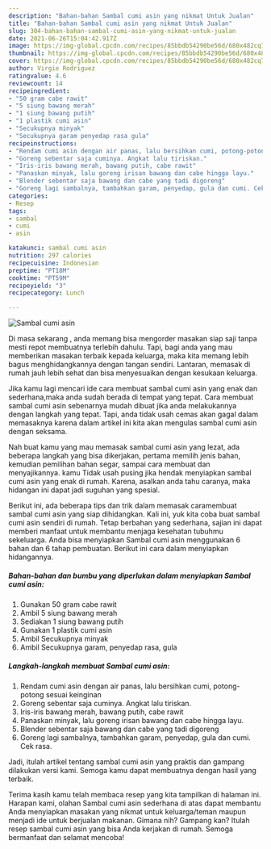 ```yaml
---
description: "Bahan-bahan Sambal cumi asin yang nikmat Untuk Jualan"
title: "Bahan-bahan Sambal cumi asin yang nikmat Untuk Jualan"
slug: 304-bahan-bahan-sambal-cumi-asin-yang-nikmat-untuk-jualan
date: 2021-06-26T15:04:42.917Z
image: https://img-global.cpcdn.com/recipes/85bbdb54290be56d/680x482cq70/sambal-cumi-asin-foto-resep-utama.jpg
thumbnail: https://img-global.cpcdn.com/recipes/85bbdb54290be56d/680x482cq70/sambal-cumi-asin-foto-resep-utama.jpg
cover: https://img-global.cpcdn.com/recipes/85bbdb54290be56d/680x482cq70/sambal-cumi-asin-foto-resep-utama.jpg
author: Virgie Rodriguez
ratingvalue: 4.6
reviewcount: 14
recipeingredient:
- "50 gram cabe rawit"
- "5 siung bawang merah"
- "1 siung bawang putih"
- "1 plastik cumi asin"
- "Secukupnya minyak"
- "Secukupnya garam penyedap rasa gula"
recipeinstructions:
- "Rendam cumi asin dengan air panas, lalu bersihkan cumi, potong-potong sesuai keinginan"
- "Goreng sebentar saja cuminya. Angkat lalu tiriskan."
- "Iris-iris bawang merah, bawang putih, cabe rawit"
- "Panaskan minyak, lalu goreng irisan bawang dan cabe hingga layu."
- "Blender sebentar saja bawang dan cabe yang tadi digoreng"
- "Goreng lagi sambalnya, tambahkan garam, penyedap, gula dan cumi. Cek rasa."
categories:
- Resep
tags:
- sambal
- cumi
- asin

katakunci: sambal cumi asin 
nutrition: 297 calories
recipecuisine: Indonesian
preptime: "PT18M"
cooktime: "PT59M"
recipeyield: "3"
recipecategory: Lunch

---
```



![Sambal cumi asin](https://img-global.cpcdn.com/recipes/85bbdb54290be56d/680x482cq70/sambal-cumi-asin-foto-resep-utama.jpg)

Di masa  sekarang , anda memang bisa mengorder masakan siap saji tanpa mesti repot membuatnya terlebih dahulu. Tapi, bagi anda yang mau memberikan masakan terbaik kepada keluarga, maka kita memang lebih bagus menghidangkannya dengan tangan sendiri. Lantaran, memasak di rumah jauh lebih sehat dan bisa menyesuaikan dengan kesukaan keluarga.

Jika kamu lagi mencari ide cara membuat sambal cumi asin yang enak dan sederhana,maka anda sudah berada di tempat yang tepat. Cara membuat sambal cumi asin  sebenarnya mudah dibuat jika anda melakukannya dengan langkah yang tepat. Tapi, anda tidak usah cemas akan gagal dalam memasaknya 
karena dalam artikel ini kita akan mengulas sambal cumi asin dengan seksama.  



Nah buat kamu yang mau memasak sambal cumi asin yang lezat, ada beberapa langkah yang bisa dikerjakan, pertama memilih jenis bahan, kemudian pemilihan bahan segar, sampai cara membuat dan menyajikannya. kamu Tidak usah pusing jika hendak menyiapkan sambal cumi asin yang enak di rumah. Karena, asalkan anda  tahu caranya, maka hidangan ini dapat jadi suguhan yang spesial.

Berikut ini, ada beberapa tips dan trik dalam memasak caramembuat sambal cumi asin yang siap dihidangkan. Kali ini, yuk kita coba buat sambal cumi asin sendiri di rumah. Tetap berbahan yang sederhana, sajian ini dapat memberi manfaat untuk membantu menjaga kesehatan tubuhmu sekeluarga. Anda bisa menyiapkan Sambal cumi asin menggunakan 6 bahan dan 6 tahap pembuatan. Berikut ini cara dalam menyiapkan hidangannya.

<!--inarticleads1-->

##### Bahan-bahan dan bumbu yang diperlukan dalam menyiapkan Sambal cumi asin:

1. Gunakan 50 gram cabe rawit
1. Ambil 5 siung bawang merah
1. Sediakan 1 siung bawang putih
1. Gunakan 1 plastik cumi asin
1. Ambil Secukupnya minyak
1. Ambil Secukupnya garam, penyedap rasa, gula




<!--inarticleads2-->

##### Langkah-langkah membuat Sambal cumi asin:

1. Rendam cumi asin dengan air panas, lalu bersihkan cumi, potong-potong sesuai keinginan
1. Goreng sebentar saja cuminya. Angkat lalu tiriskan.
1. Iris-iris bawang merah, bawang putih, cabe rawit
1. Panaskan minyak, lalu goreng irisan bawang dan cabe hingga layu.
1. Blender sebentar saja bawang dan cabe yang tadi digoreng
1. Goreng lagi sambalnya, tambahkan garam, penyedap, gula dan cumi. Cek rasa.




Jadi, itulah artikel tentang  sambal cumi asin  yang praktis dan gampang dilakukan versi kami. Semoga kamu dapat membuatnya dengan hasil yang terbaik. 

Terima kasih kamu telah membaca resep yang kita tampilkan di halaman ini. Harapan kami, olahan  Sambal cumi asin sederhana di atas dapat membantu Anda menyiapkan masakan yang nikmat untuk keluarga/teman maupun menjadi ide untuk berjualan makanan. Gimana nih? Gampang kan? Itulah resep sambal cumi asin yang bisa Anda kerjakan di rumah. Semoga bermanfaat dan selamat mencoba!


